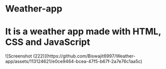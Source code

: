 # Weather-app
<h1>It is a weather app made with HTML, CSS and JavaScript</h1>
![Screenshot (222)](https://github.com/Biswajit6997/Weather-app/assets/113124621/e0ce9464-bcea-47f5-b67f-2a7e76c1aa5c)
